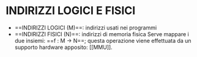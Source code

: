 # INDIRIZZI LOGICI E FISICI
- ==INDIRIZZI LOGICI (M)==: indirizzi usati nei programmi
- ==INDIRIZZI FISICI (N)==: indirizzi di memoria fisica
Serve mappare i due insiemi: ==f : M -> N==; questa operazione viene effettuata da un supporto hardware apposito: [[MMU]].

